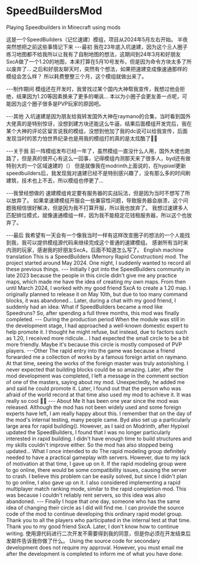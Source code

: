 # SpeedBuildersMod
Playing Speedbuilders in Minecraft using mods

这是一个SpeedBuilders（记忆速建）模组，项目从2024年5月左右开始。
半夜突然想把之前这些事情记下来
---最初
我在23年底入坑速建，因为这个亖人圈子练习地图都不给我所以让我有了自制地图的想法，这期间到24年3月和好朋友SxcA做了一个1.20的地图，本来打算在5月10号发布，但是因为命令方块太多了所以废弃了...
之后和好朋友聊天时，突然有个想法，如果把速建变成像速通那样的模组会怎么样？
所以耗费整整三个月，这个模组就做出来了。

---制作期间
模组还在开发时，我曾找过某个国内大神帮我宣传，我想过他会拒绝，结果因为1.20等因素换来了更多的嘲讽...
本以为小圈子会更友善一点呢，可能因为这个圈子很多是PVP玩家的原因吧。

---其他
入坑速建是因为朋友给我转发国外大神在raymano的合集，当时看到国外大佬真的是特别惊讶，没想到建方块还能这么牛逼，结果后面模组开发完后，我在某个大神的评论区留言说我的模组，没想到他加了我的dc说可以给我宣传，后面发现当时的苦力怕世界纪录也是用我的模组打的真的是太炫酷了👍🏿

---关于我
前一阵模组发布已经一年了，虽然模组一直没什么人用，国外大佬也跑路了，但是真的很开心有这么一回事，记得模组内测那天来了很多人，byd还有做特别大的一个区域速建的（）
但是就像我在modrinth上面说的，在hypixel更新speedbuilders后，我发现我对速建已经不是特别感兴趣了，没有那么多的时间刷建筑，技术也上不去，所以模组也停更了...

---我曾经想做的
速建模组肯定要有服务器的实战玩法，但是因为当时不想写了所以放弃了。
如果拿速建模组开服会一些兼容性问题，导致服务器会崩溃，这个问题我相信很好解决，但是因为我不打算开服，所以我也放弃了。
我想过速建多人匹配排位模式，就像速通模组一样，因为我不能稳定花钱租服务器，所以这个也放弃了。

---最后
我希望有一天会有一个像我当时一样有这样改变圈子的想法的一个人能找到我，我可以提供模组源代码来继续完成这个普通的速建模组。
感谢所有当时来内测的玩家，感谢我的好朋友SxcA，后面不知道怎么写了。
English machine translation
This is a SpeedBuilders (Memory Rapid Construction) mod. The project started around May 2024.
One night, I suddenly wanted to record all these previous things.
--- Initially
I got into the SpeedBuilders community in late 2023 because the people in this circle didn't give me any practice maps, which made me have the idea of creating my own maps. From then until March 2024, I worked with my good friend SxcA to create a 1.20 map. I originally planned to release it on May 10th, but due to too many command blocks, it was abandoned...
Later, during a chat with my good friend, I suddenly had an idea: What if SpeedBuilders became a mod like Speedruns? 
So, after spending a full three months, this mod was finally completed. 
--- During the production period
When the module was still in the development stage, I had approached a well-known domestic expert to help promote it. I thought he might refuse, but instead, due to factors such as 1.20, I received more ridicule...
I had expected the small circle to be a bit more friendly. Maybe it's because this circle is mostly composed of PVP players. 
---Other
The rapid entry into the game was because a friend forwarded me a collection of works by a famous foreign artist on raymano. At that time, seeing the works of the foreign master was truly astonishing. I never expected that building blocks could be so amazing. Later, after the mod development was completed, I left a message in the comment section of one of the masters, saying about my mod. Unexpectedly, he added me and said he could promote it. Later, I found out that the person who was afraid of the world record at that time also used my mod to achieve it. It was really so cool 👍🏿 
--- About Me
It has been one year since the mod was released. Although the mod has not been widely used and some foreign experts have left, I am really happy about this. I remember that on the day of the mod's internal testing, many people came. Byd also set up a particularly large area for rapid building().
However, as I said on Modrinth, after Hypixel updated the SpeedBuilders, I found that I was no longer particularly interested in rapid building. I didn't have enough time to build structures and my skills couldn't improve either. So the mod has also stopped being updated... 
What I once intended to do
The rapid modeling group definitely needed to have a practical gameplay with servers. However, due to my lack of motivation at that time, I gave up on it.
If the rapid modeling group were to go online, there would be some compatibility issues, causing the server to crash. I believe this problem can be easily solved, but since I didn't plan to go online, I also gave up on it.
I also considered implementing a rapid multiplayer match ranking mode, similar to the rapid completion mod. This was because I couldn't reliably rent servers, so this idea was also abandoned. 
--- Finally
I hope that one day, someone who has the same idea of changing their circle as I did will find me. I can provide the source code of the mod to continue developing this ordinary rapid model group.
Thank you to all the players who participated in the internal test at that time. Thank you to my good friend SxcA. Later, I don't know how to continue writing.
使用源代码进行二次开发不需要得到我的同意，但是你必须在开发结束后发邮件告诉我你做了什么。
Using the source code for secondary development does not require my approval. However, you must email me after the development is completed to inform me of what you have done.
